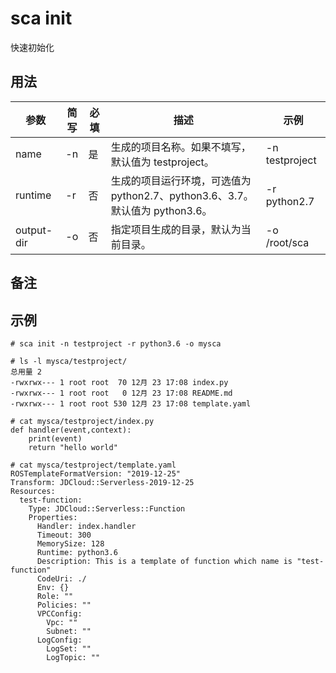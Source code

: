 # sca init

快速初始化

## 用法

 参数 | 简写 | 必填 | 描述 | 示例
 ------------|------------| ------------|------------|------------
 name|-n|是|生成的项目名称。如果不填写，默认值为 testproject。|-n testproject
 runtime|-r|否|生成的项目运行环境，可选值为python2.7、python3.6、3.7。默认值为 python3.6。	|-r python2.7
output-dir|-o|否|指定项目生成的目录，默认为当前目录。|-o /root/sca


## 备注
## 示例
```
# sca init -n testproject -r python3.6 -o mysca

# ls -l mysca/testproject/
总用量 2
-rwxrwx--- 1 root root  70 12月 23 17:08 index.py
-rwxrwx--- 1 root root   0 12月 23 17:08 README.md
-rwxrwx--- 1 root root 530 12月 23 17:08 template.yaml

# cat mysca/testproject/index.py
def handler(event,context):
    print(event)
    return "hello world"

# cat mysca/testproject/template.yaml
ROSTemplateFormatVersion: "2019-12-25"
Transform: JDCloud::Serverless-2019-12-25
Resources:
  test-function:
    Type: JDCloud::Serverless::Function
    Properties:
      Handler: index.handler
      Timeout: 300
      MemorySize: 128
      Runtime: python3.6
      Description: This is a template of function which name is "test-function"
      CodeUri: ./
      Env: {}
      Role: ""
      Policies: ""
      VPCConfig:
        Vpc: ""
        Subnet: ""
      LogConfig:
        LogSet: ""
        LogTopic: ""
```